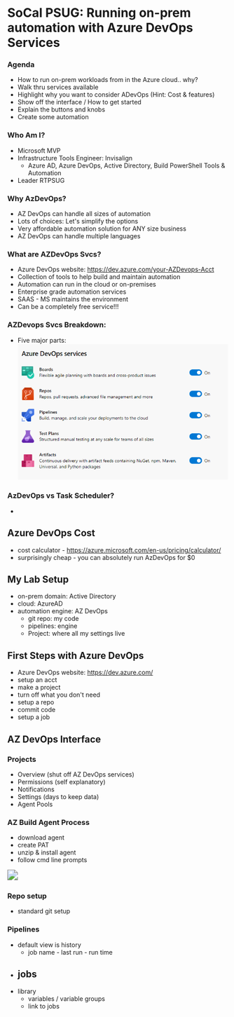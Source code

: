 # SoCal PSUG: Running on-prem automation with Azure DevOps Services

### Agenda

- How to run on-prem workloads from in the Azure cloud.. why?
- Walk thru services available
- Highlight why you want to consider ADevOps (Hint: Cost & features)
- Show off the interface / How to get started
- Explain the buttons and knobs
- Create some automation

### Who Am I?

- Microsoft MVP
- Infrastructure Tools Engineer: Invisalign
  - Azure AD, Azure DevOps, Active Directory, Build PowerShell Tools & Automation
- Leader RTPSUG

### Why AzDevOps?
- AZ DevOps can handle all sizes of automation
- Lots of choices: Let's simplify the options
- Very affordable automation solution for ANY size business
- AZ DevOps can handle multiple languages

### What are AZDevOps Svcs?

- Azure DevOps website: https://dev.azure.com/your-AZDevops-Acct
- Collection of tools to help build and maintain automation
- Automation can run in the cloud or on-premises
- Enterprise grade automation services
- SAAS - MS maintains the environment
- Can be a completely free service!!!

### AZDevops Svcs Breakdown:

- Five major parts:
![AzDevopsSvcs](AZDevops-Services.png)

### AzDevOps vs Task Scheduler?
-



## Azure DevOps Cost

- cost calculator - https://azure.microsoft.com/en-us/pricing/calculator/
- surprisingly cheap - you can absolutely run AzDevOps for $0

## My Lab Setup

- on-prem domain: Active Directory
- cloud: AzureAD
- automation engine: AZ DevOps
  - git repo: my code
  - pipelines: engine
  - Project: where all my settings live

## First Steps with Azure DevOps

- Azure DevOps website: https://dev.azure.com/
- setup an acct
- make a project
- turn off what you don't need
- setup a repo
- commit code
- setup a job

## AZ DevOps Interface

### Projects

- Overview (shut off AZ DevOps services)
- Permissions (self explanatory)
- Notifications
- Settings (days to keep data)
- Agent Pools

### AZ Build Agent Process

- download agent
- create PAT
- unzip & install agent
- follow cmd line prompts

<img src="C:\Scripts\GitRepos\Presentations\2021-09 RTPSUG AZDevOps Demo\AZBuild-Config-Process.png" style="zoom:150%;" />



### Repo setup

- standard git setup

### Pipelines

- default view is history
  - job name - last run - run time
- jobs
  -
- library
  - variables / variable groups
  - link to jobs

